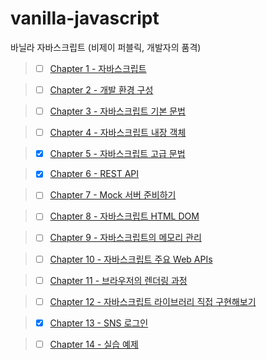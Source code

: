 # vanilla-javascript

바닐라 자바스크립트 (비제이 퍼블릭, 개발자의 품격)

> - [ ] [Chapter 1 - 자바스크립트](https://github.com/ding-co/vanilla-javascript/tree/main/code/ch01)

> - [ ] [Chapter 2 - 개발 환경 구성](https://github.com/ding-co/vanilla-javascript/tree/main/code/ch02)

> - [ ] [Chapter 3 - 자바스크립트 기본 문법](https://github.com/ding-co/vanilla-javascript/tree/main/code/ch03)

> - [ ] [Chapter 4 - 자바스크립트 내장 객체](https://github.com/ding-co/vanilla-javascript/tree/main/code/ch04)

> - [x] [Chapter 5 - 자바스크립트 고급 문법](https://github.com/ding-co/vanilla-javascript/tree/main/code/ch05)

> - [x] [Chapter 6 - REST API](https://github.com/ding-co/vanilla-javascript/tree/main/code/ch06)

> - [ ] [Chapter 7 - Mock 서버 준비하기](https://github.com/ding-co/vanilla-javascript/tree/main/code/ch07)

> - [ ] [Chapter 8 - 자바스크립트 HTML DOM](https://github.com/ding-co/vanilla-javascript/tree/main/code/ch08)

> - [ ] [Chapter 9 - 자바스크립트의 메모리 관리](https://github.com/ding-co/vanilla-javascript/tree/main/code/ch09)

> - [ ] [Chapter 10 - 자바스크립트 주요 Web APIs](https://github.com/ding-co/vanilla-javascript/tree/main/code/ch10)

> - [ ] [Chapter 11 - 브라우저의 렌더링 과정](https://github.com/ding-co/vanilla-javascript/tree/main/code/ch11)

> - [ ] [Chapter 12 - 자바스크립트 라이브러리 직접 구현해보기](https://github.com/ding-co/vanilla-javascript/tree/main/code/ch12)

> - [x] [Chapter 13 - SNS 로그인](https://github.com/ding-co/vanilla-javascript/tree/main/code/ch13)

> - [ ] [Chapter 14 - 실습 예제](https://github.com/ding-co/vanilla-javascript/tree/main/code/ch14)
